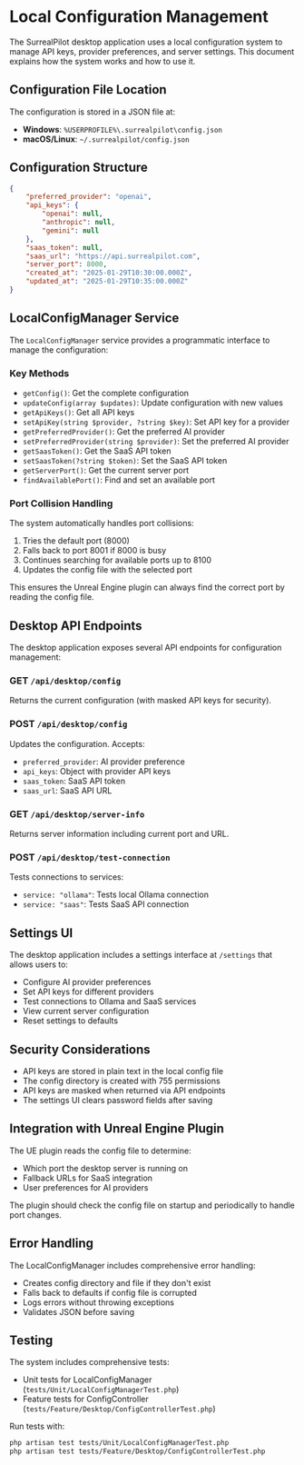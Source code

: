 # Local Configuration Management

The SurrealPilot desktop application uses a local configuration system to manage API keys, provider preferences, and server settings. This document explains how the system works and how to use it.

## Configuration File Location

The configuration is stored in a JSON file at:
- **Windows**: `%USERPROFILE%\.surrealpilot\config.json`
- **macOS/Linux**: `~/.surrealpilot/config.json`

## Configuration Structure

```json
{
    "preferred_provider": "openai",
    "api_keys": {
        "openai": null,
        "anthropic": null,
        "gemini": null
    },
    "saas_token": null,
    "saas_url": "https://api.surrealpilot.com",
    "server_port": 8000,
    "created_at": "2025-01-29T10:30:00.000Z",
    "updated_at": "2025-01-29T10:35:00.000Z"
}
```

## LocalConfigManager Service

The `LocalConfigManager` service provides a programmatic interface to manage the configuration:

### Key Methods

- `getConfig()`: Get the complete configuration
- `updateConfig(array $updates)`: Update configuration with new values
- `getApiKeys()`: Get all API keys
- `setApiKey(string $provider, ?string $key)`: Set API key for a provider
- `getPreferredProvider()`: Get the preferred AI provider
- `setPreferredProvider(string $provider)`: Set the preferred AI provider
- `getSaasToken()`: Get the SaaS API token
- `setSaasToken(?string $token)`: Set the SaaS API token
- `getServerPort()`: Get the current server port
- `findAvailablePort()`: Find and set an available port

### Port Collision Handling

The system automatically handles port collisions:

1. Tries the default port (8000)
2. Falls back to port 8001 if 8000 is busy
3. Continues searching for available ports up to 8100
4. Updates the config file with the selected port

This ensures the Unreal Engine plugin can always find the correct port by reading the config file.

## Desktop API Endpoints

The desktop application exposes several API endpoints for configuration management:

### GET `/api/desktop/config`
Returns the current configuration (with masked API keys for security).

### POST `/api/desktop/config`
Updates the configuration. Accepts:
- `preferred_provider`: AI provider preference
- `api_keys`: Object with provider API keys
- `saas_token`: SaaS API token
- `saas_url`: SaaS API URL

### GET `/api/desktop/server-info`
Returns server information including current port and URL.

### POST `/api/desktop/test-connection`
Tests connections to services:
- `service: "ollama"`: Tests local Ollama connection
- `service: "saas"`: Tests SaaS API connection

## Settings UI

The desktop application includes a settings interface at `/settings` that allows users to:

- Configure AI provider preferences
- Set API keys for different providers
- Test connections to Ollama and SaaS services
- View current server configuration
- Reset settings to defaults

## Security Considerations

- API keys are stored in plain text in the local config file
- The config directory is created with 755 permissions
- API keys are masked when returned via API endpoints
- The settings UI clears password fields after saving

## Integration with Unreal Engine Plugin

The UE plugin reads the config file to determine:
- Which port the desktop server is running on
- Fallback URLs for SaaS integration
- User preferences for AI providers

The plugin should check the config file on startup and periodically to handle port changes.

## Error Handling

The LocalConfigManager includes comprehensive error handling:
- Creates config directory and file if they don't exist
- Falls back to defaults if config file is corrupted
- Logs errors without throwing exceptions
- Validates JSON before saving

## Testing

The system includes comprehensive tests:
- Unit tests for LocalConfigManager (`tests/Unit/LocalConfigManagerTest.php`)
- Feature tests for ConfigController (`tests/Feature/Desktop/ConfigControllerTest.php`)

Run tests with:
```bash
php artisan test tests/Unit/LocalConfigManagerTest.php
php artisan test tests/Feature/Desktop/ConfigControllerTest.php
```